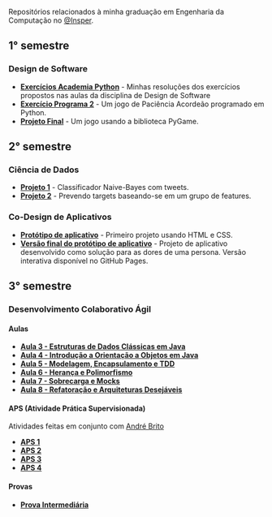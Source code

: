 Repositórios relacionados à minha graduação em Engenharia da Computação no [@Insper](https://github.com/insper).

## 1° semestre

### Design de Software

- **[Exercícios Academia Python](https://github.com/ArthurCisotto/insper.dessoft)** - Minhas resoluções dos exercícios propostos nas aulas da disciplina de Design de Software 
- **[Exercício Programa 2](https://github.com/ArthurCisotto/EP-2-solitaire-accordion)** - Um jogo de Paciência Acordeão programado em Python.
- **[Projeto Final](https://github.com/andrebrito16/sergios-adventure)** - Um jogo usando a biblioteca PyGame.

## 2° semestre

### Ciência de Dados
- **[Projeto 1](https://github.com/ArthurCisotto/P1_CDados)** - Classificador Naive-Bayes com tweets.
- **[Projeto 2](https://github.com/ArthurCisotto/P2_CDados)** - Prevendo targets baseando-se em um grupo de features.

### Co-Design de Aplicativos
- **[Protótipo de aplicativo](https://github.com/andrebrito16/Codes2021.2-G3)** - Primeiro projeto usando HTML e CSS.
- **[Versão final do protótipo de aplicativo](https://github.com/andrebrito16/projeto-final-codes)** - Projeto de aplicativo desenvolvido como solução para as dores de uma persona. Versão interativa disponível no GitHub Pages.

## 3° semestre

### Desenvolvimento Colaborativo Ágil
#### Aulas
- **[Aula 3 - Estruturas de Dados Clássicas em Java](https://github.com/ArthurCisotto/desagil-aula3-arthur-cisotto)**
- **[Aula 4 - Introdução a Orientação a Objetos em Java](https://github.com/ArthurCisotto/desagil-aula4-arthur-cisotto)**
- **[Aula 5 - Modelagem, Encapsulamento e TDD](https://github.com/ArthurCisotto/desagil-aula5-arthur-cisotto)**
- **[Aula 6 - Herança e Polimorfismo](https://github.com/ArthurCisotto/desagil-aula6-arthur-cisotto)**
- **[Aula 7 - Sobrecarga e Mocks](https://github.com/ArthurCisotto/desagil-aula7-arthur-cisotto)**
- **[Aula 8 - Refatoração e Arquiteturas Desejáveis](https://github.com/ArthurCisotto/desagil-aula8-arthur-cisotto)**
  
#### APS (Atividade Prática Supervisionada)
Atividades feitas em conjunto com [André Brito](https://github.com/andrebrito16)
- **[APS 1](https://github.com/ArthurCisotto/desagil-aps1)**
- **[APS 2](https://github.com/ArthurCisotto/desagil-aps2)**
- **[APS 3](https://github.com/ArthurCisotto/desagil-aps3)**
- **[APS 4](https://github.com/ArthurCisotto/desagil-aps4)**
  
#### Provas
- **[Prova Intermediária](https://github.com/ArthurCisotto/desagil-pi)**
